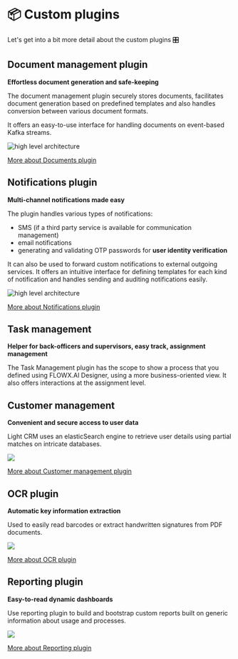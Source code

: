 # 📦 Custom plugins

Let's get into a bit more detail about the custom plugins 🎛️

## Document management plugin

**Effortless document generation and safe-keeping** 

The document management plugin securely stores documents, facilitates document generation based on predefined templates and also handles conversion between various document formats.

It offers an easy-to-use interface for handling documents on event-based Kafka streams.

![high level architecture](https://s3.eu-west-1.amazonaws.com/docx.flowx.ai/3.0/document_service_architecture.svg)

[More about Documents plugin](../../plugins/custom-plugins/documents-plugin/documents-plugin.md)

## Notifications plugin

**Multi-channel notifications made easy**

The plugin handles various types of notifications:

* SMS (if a third party service is available for communication management)
* email notifications
* generating and validating OTP passwords for **user identity verification**

It can also be used to forward custom notifications to external outgoing services. It offers an intuitive interface for defining templates for each kind of notification and handles sending and auditing notifications easily.

![high level architecture](https://s3.eu-west-1.amazonaws.com/docx.flowx.ai/3.0/custom_plugins_architecture.svg)

[More about Notifications plugin](../../../platform-deep-dive/plugins/custom-plugins/notifications-plugin/notifications-plugin.md)

## Task management

**Helper for back-officers and supervisors, easy track, assignment management**

The Task Management plugin has the scope to show a process that you defined using FLOWX.AI Designer, using a more business-oriented view. It also offers interactions at the assignment level.

## Customer management

**Convenient and secure access to user data** 

Light CRM uses an elasticSearch engine to retrieve user details using partial matches on intricate databases.

![](https://s3.eu-west-1.amazonaws.com/docx.flowx.ai/3.0/crm_plugin_archi.svg)

[More about Customer management plugin](./customer-management/customer-management.md)


## OCR plugin

**Automatic key information extraction** 

Used to easily read barcodes or extract handwritten signatures from PDF documents.

![](https://s3.eu-west-1.amazonaws.com/docx.flowx.ai/3.0/ocr_plugin_archi.svg)

[More about OCR plugin](../custom-plugins/ocr-plugin.md)

## Reporting plugin

**Easy-to-read dynamic dashboards**

Use reporting plugin to build and bootstrap custom reports built on generic information about usage and processes.

![](https://s3.eu-west-1.amazonaws.com/docx.flowx.ai/3.0/reporting_diag.png)

[More about Reporting plugin](../custom-plugins/reporting)

